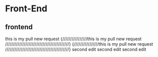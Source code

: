 # Front-End
## frontend
this is my pull new request 
{////////////////this is my pull new request /////////////////////////////////////////}
{////////////////this is my pull new request /////////////////////////////////////////}
second edit
second edit 
second edit

